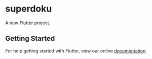 # superdoku

A new Flutter project.

## Getting Started

For help getting started with Flutter, view our online
[documentation](https://flutter.io/).
